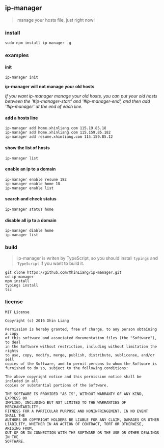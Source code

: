 ## ip-manager
> manage your hosts file, just right now!

### install
```
sudo npm install ip-manager -g
```

### examples

#### init
```
ip-manager init
```
**ip-manager will not manage your old hosts**

*If you want ip-manager manage your old hosts,
 you can put your old hosts between the '#ip-manager-start' and '#ip-manager-end',
 and then add '#ip-manager' at the end of each line.*

#### add a hosts line
```
ip-manager add home.xhinliang.com 115.19.85.18
ip-manager add home.xhinliang.com 115.159.85.182
ip-manager add resume.xhinliang.com 115.159.85.12
```

#### show the list of hosts
```
ip-manager list
```

#### enable an ip to a domain
```
ip-manager enable resume 182
ip-manager enable home 18
ip-manager enable list
```

#### search and check status
```
ip-manager status home
```

#### disable all ip to a domain
```
ip-manager diable home
ip-manager list
```

### build
> ip-manager is writen by TypeScript, so you should install `typings` and `TypeScript` if you want to build it.

```
git clone https://github.com/XhinLiang/ip-manager.git
cd ip-manager
npm install
typings install
tsc
```

### license
```
MIT License

Copyright (c) 2016 Xhin Liang

Permission is hereby granted, free of charge, to any person obtaining a copy
of this software and associated documentation files (the "Software"), to deal
in the Software without restriction, including without limitation the rights
to use, copy, modify, merge, publish, distribute, sublicense, and/or sell
copies of the Software, and to permit persons to whom the Software is
furnished to do so, subject to the following conditions:

The above copyright notice and this permission notice shall be included in all
copies or substantial portions of the Software.

THE SOFTWARE IS PROVIDED "AS IS", WITHOUT WARRANTY OF ANY KIND, EXPRESS OR
IMPLIED, INCLUDING BUT NOT LIMITED TO THE WARRANTIES OF MERCHANTABILITY,
FITNESS FOR A PARTICULAR PURPOSE AND NONINFRINGEMENT. IN NO EVENT SHALL THE
AUTHORS OR COPYRIGHT HOLDERS BE LIABLE FOR ANY CLAIM, DAMAGES OR OTHER
LIABILITY, WHETHER IN AN ACTION OF CONTRACT, TORT OR OTHERWISE, ARISING FROM,
OUT OF OR IN CONNECTION WITH THE SOFTWARE OR THE USE OR OTHER DEALINGS IN THE
SOFTWARE.
```
